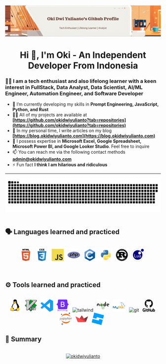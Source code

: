 [![MastHead](https://raw.githubusercontent.com/okidwiyulianto/okidwiyulianto/refs/heads/main/banner-github.png)](https://okidwiyulianto.com)

<h1 align="center">Hi 👋, I'm Oki - An Independent Developer From Indonesia</h1>
<h3 align="left">🧑‍💻 I am a tech enthusiast and also lifelong learner with a keen interest in FullStack, Data Analyst, Data Scientist, AI/ML Engineer, Automation Engineer, and Software Developer</h3>

- 🌱 I’m currently developing my skills in **Prompt Engineering, JavaScript, Python, and Rust**
- 👨‍💻 All of my projects are available at **[https://github.com/okidwiyulianto?tab=repositories](https://github.com/okidwiyulianto?tab=repositories)**
- 📝 In my personal time, I write articles on my blog **[https://blog.okidwiyulianto.com](https://blog.okidwiyulianto.com)**
- 💬 I possess expertise in **Microsoft Excel, Google Spreadsheet, Microsoft Power BI, and Google Looker Studio**. Feel free to inquire
- 📫 You can reach me via the following contact methods **admin@okidwiyulianto.com**
- ⚡ Fun fact **I think I am hilarious and ridiculous**
<hr>
<picture>
<source media="(prefers-color-scheme: dark)" srcset="https://raw.githubusercontent.com/sven-bo/sven-bo/output/github-contribution-grid-snake-dark.svg">
<source media="(prefers-color-scheme: light)" srcset="https://raw.githubusercontent.com/sven-bo/sven-bo/output/github-contribution-grid-snake.svg">
<img alt="github align="center" contribution grid snake animation" src="https://raw.githubusercontent.com/sven-bo/sven-bo/output/github-contribution-grid-snake.svg">
</picture><br><br>

## 🗣️ Languages learned and practiced
<p align="center">
  <br>
  <img src="https://raw.githubusercontent.com/devicons/devicon/master/icons/html5/html5-original-wordmark.svg" alt="html5" width="40" height="40"/>&nbsp;&nbsp;
  <img src="https://raw.githubusercontent.com/devicons/devicon/master/icons/css3/css3-original-wordmark.svg" alt="css3" width="40" height="40"/>&nbsp;&nbsp;
  <img src="https://raw.githubusercontent.com/devicons/devicon/master/icons/javascript/javascript-original.svg" alt="javascript" width="40" height="40"/>&nbsp;&nbsp;
  <img src="https://raw.githubusercontent.com/devicons/devicon/ca28c779441053191ff11710fe24a9e6c23690d6/icons/php/php-original.svg" alt="php" width="40" height="40"/>&nbsp;&nbsp;  
  <img src="https://raw.githubusercontent.com/devicons/devicon/master/icons/c/c-original.svg" alt="c" width="40" height="40"/>&nbsp;&nbsp;
  <img src="https://raw.githubusercontent.com/devicons/devicon/master/icons/python/python-original.svg" alt="python" width="40" height="40"/>&nbsp;&nbsp;
  <img src="https://raw.githubusercontent.com/devicons/devicon/ca28c779441053191ff11710fe24a9e6c23690d6/icons/rust/rust-original.svg" alt="rust" width="40" height="40"/>&nbsp;&nbsp;
  <img src="https://raw.githubusercontent.com/devicons/devicon/ca28c779441053191ff11710fe24a9e6c23690d6/icons/lua/lua-original.svg" alt="lua" width="40" height="40"/>&nbsp;&nbsp;
</p><br>

## ⚙️ Tools learned and practiced
<p align="center">
  <br>
  <img src="https://raw.githubusercontent.com/devicons/devicon/master/icons/linux/linux-original.svg" alt="linux" width="40" height="40"/>&nbsp;&nbsp;
  <img src="https://raw.githubusercontent.com/devicons/devicon/ca28c779441053191ff11710fe24a9e6c23690d6/icons/vim/vim-original.svg" alt="vim" width="40" height="40"/>&nbsp;&nbsp;
  <img src="https://raw.githubusercontent.com/okidwiyulianto/okidwiyulianto/7f1a2e6a88514019f91ea31a90c3afc363dd3bb8/assets/visual-studio-code-svgrepo-com.svg" alt="vscode" width="40" height="40"/>&nbsp;&nbsp;
  <img src="https://raw.githubusercontent.com/devicons/devicon/master/icons/bootstrap/bootstrap-plain-wordmark.svg" alt="bootstrap" width="40" height="40"/>&nbsp;&nbsp;
  <img src="https://www.vectorlogo.zone/logos/tailwindcss/tailwindcss-icon.svg" alt="tailwind" width="40" height="40"/>&nbsp;&nbsp;
  <img src="https://raw.githubusercontent.com/devicons/devicon/master/icons/nodejs/nodejs-original-wordmark.svg" alt="nodejs" width="40" height="40"/>&nbsp;&nbsp;
  <img src="https://raw.githubusercontent.com/devicons/devicon/master/icons/mysql/mysql-original-wordmark.svg" alt="mysql" width="40" height="40"/>&nbsp;&nbsp;  
  <img src="https://www.vectorlogo.zone/logos/git-scm/git-scm-icon.svg" alt="git" width="40" height="40"/>&nbsp;&nbsp;
  <img src="https://raw.githubusercontent.com/devicons/devicon/ca28c779441053191ff11710fe24a9e6c23690d6/icons/github/github-original-wordmark.svg" alt="github" width="40" height="40"/>&nbsp;&nbsp;
  <img src="https://raw.githubusercontent.com/devicons/devicon/ca28c779441053191ff11710fe24a9e6c23690d6/icons/jupyter/jupyter-original-wordmark.svg" alt="jupyter" width="40" height="40"/>&nbsp;&nbsp;
  <img src="https://raw.githubusercontent.com/devicons/devicon/ca28c779441053191ff11710fe24a9e6c23690d6/icons/streamlit/streamlit-original.svg" alt="streamlit" width="40" height="40"/>&nbsp;&nbsp;
  <img src="https://raw.githubusercontent.com/okidwiyulianto/okidwiyulianto/9d861eb602cfe753c6b98b114a896d2c00c4f1c6/assets/Roblox_Studio_logo_-_2022.svg" alt="roblox-studio" width="40" height="40"/>&nbsp;&nbsp;
</p>

## 📝 Summary
<p align="center">
<br>
<a href="https://github.com/okidwiyulianto"><img title="okidwiyulianto" src="https://github-readme-stats.vercel.app/api/top-langs/?username=okidwiyulianto&layout=compact&theme=dark"></a>
</p>
